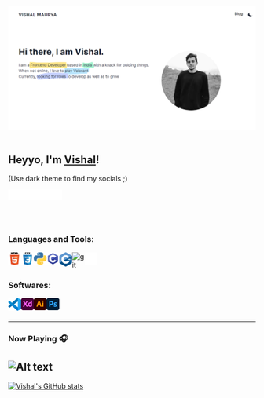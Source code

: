 <img src="https://github.com/v1shalm/v1shalm/blob/6d1c2aa75f0a22f980f04d02070666a64116b359/portfolio.png">
<br/>
<br/>

## Heyyo, I'm <a href="https://v1shal.vercel.app" target="_blank">Vishal</a>!
(Use dark theme to find my socials ;)

<a href="https://v1shal.vercel.app/" target="_blank"><img align="left" alt="v1shal.vercel.app" width="22px" src="https://github.com/Aakarsh-B/trying-repos/blob/master/www.svg" /></a>
<a href="https://linkedin.com/in/v1shalm" target="_blank"><img align="left" alt="Vishal Maurya| LinkedIn" width="22px" src="https://github.com/Aakarsh-B/trying-repos/blob/master/linkedin.svg" />
<a href="https://instagram.com/v1shalm" target="_blank"><img align="left" alt="Vishal Maurya | Instagram" width="22px" src="https://github.com/Aakarsh-B/trying-repos/blob/master/insta.svg" />
<a href="https://twitter.com/v1shalm" target="_blank"><img align="left" alt="Vishal Maurya | Twitter" width="22px" src="https://github.com/Aakarsh-B/trying-repos/blob/master/twitter.svg" />
<a href="https://dev.to/v1shalm" target="_blank"><img align="left" alt="Vishal Maurya" width="22px" src="https://github.com/Aakarsh-B/trying-repos/blob/master/dev-badge.svg" /></a>

<br />
<br />
<br />


<br/>

### Languages and Tools:


<a href="https://www.w3.org/html/" target="_blank"><img align="left" alt="HTML5" width="26px" src="https://raw.githubusercontent.com/github/explore/80688e429a7d4ef2fca1e82350fe8e3517d3494d/topics/html/html.png" /></a>
<a href="https://www.w3schools.com/css/" target="_blank"><img align="left" alt="CSS3" width="26px" src="https://raw.githubusercontent.com/github/explore/80688e429a7d4ef2fca1e82350fe8e3517d3494d/topics/css/css.png" /></a>
<a href="https://www.python.org" target="_blank"> <img align="left" alt="Python" width="26px" src="https://github.com/Aakarsh-B/trying-repos/blob/master/python-5.svg?raw=true"/> </a>
<a href="https://www.cprogramming.com/" target="_blank"> <img align="left" alt="C" width="26px" src="https://github.com/Aakarsh-B/trying-repos/blob/master/c-programming.png"/> </a>
<a href="https://www.w3schools.com/cpp/" target="_blank"> <img align="left" alt="C++" width="26px" src="https://github.com/Aakarsh-B/trying-repos/blob/master/c++.png"/> </a>
<a href="https://git-scm.com/" target="_blank"> <img align="left" alt="git" width="26px" src="https://www.vectorlogo.zone/logos/git-scm/git-scm-icon.svg"/> </a>
<img align="left" alt="GitHub" width="26px" src="https://github.com/Aakarsh-B/trying-repos/blob/master/github.svg" />
<br />
<br />
### Softwares:

<img align="left" alt="Visual Studio Code" width="26px" src="https://raw.githubusercontent.com/github/explore/80688e429a7d4ef2fca1e82350fe8e3517d3494d/topics/visual-studio-code/visual-studio-code.png" />
<a href="https://www.adobe.com/products/xd.html" target="_blank"> <img align="left" alt="XD" width="26px" src="https://github.com/Aakarsh-B/trying-repos/blob/master/adobexd.png?raw=true"/> </a> 
<a href="https://www.adobe.com/in/products/illustrator.html" target="_blank"> <img align="left" alt="Illustrator" width="26px" src="https://github.com/Aakarsh-B/trying-repos/blob/master/illustrator.png?raw=true"/> </a> 
<a href="https://www.photoshop.com/en" target="_blank"> <img align="left" alt="Photoshop" width="26px" src="https://github.com/Aakarsh-B/trying-repos/blob/master/photoshop.png?raw=true"/> </a>



<br />
<br />

---



### Now Playing 🎧
![Alt text](https://spotify-recently-played-readme.vercel.app/api?user=mauryav518)
<br/>
---

[![Vishal's GitHub stats](https://github-readme-stats.vercel.app/api?username=v1shalm)](https://github.com/v1shalm/github-readme-stats)

